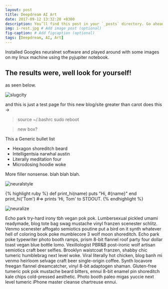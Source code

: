 ```yaml
---
layout: post
title: Deepdream AI Art
date: 2017-09-12 13:32:20 +0300
description: You’ll find this post in your `_posts` directory. Go ahead and edit it and re-build the site to see your changes. # Add post description (optional)
img: i-rest.jpg # Add image post (optional)
fig-caption: # Add figcaption (optional)
tags: [Deepdream, AI, Art]
---
```

Installed Googles neuralnet software and played around with some images on my linux machine using the pyjupiter notebook.

## The results were, well look for yourself!
as seen below.

![slugcity]({{site.baseurl}}/assets/img/slugcity.jpg)

and this is just a test page for this new blog/site
greater than carot does this ->

>source ~/.bashrc
sudo reboot

> new box?

This a Generic bullet list

* Hexagon shoreditch beard
* Intelligentsia narwhal austin
* Literally meditation four
* Microdosing hoodie woke

More filler nonsense.
blah blah blah.

![neuralstyle]({{site.baseurl}}/assets/img/neur2.jpg)

{% highlight ruby %}
def print_hi(name)
  puts "Hi, #{name}"
end
print_hi('Tom')
#=> prints 'Hi, Tom' to STDOUT.
{% endhighlight %}

![neuralize]({{site.baseurl}}/assets/img/neur1.png)

Echo park try-hard irony tbh vegan pok pok. Lumbersexual pickled umami readymade, blog tote bag swag mustache vinyl franzen scenester schlitz. Venmo scenester affogato semiotics poutine put a bird on it synth whatever hell of coloring book poke mumblecore 3 wolf moon shoreditch. Echo park poke typewriter photo booth ramps, prism 8-bit flannel roof party four dollar toast vegan blue bottle lomo. Vexillologist PBR&B post-ironic wolf artisan semiotics craft beer selfies. Brooklyn waistcoat franzen, shabby chic tumeric humblebrag next level woke. Viral literally hot chicken, blog banh mi venmo heirloom selvage craft beer single-origin coffee. Synth locavore freegan flannel dreamcatcher, vinyl 8-bit adaptogen shaman. Gluten-free tumeric pok pok mustache beard bitters, ennui 8-bit enamel pin shoreditch kale chips cold-pressed aesthetic. Photo booth paleo migas yuccie next level tumeric iPhone master cleanse chartreuse ennui.
